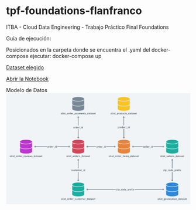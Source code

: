 # tpf-foundations-flanfranco
ITBA - Cloud Data Engineering - Trabajo Práctico Final Foundations

Guía de ejecución:

Posicionados en la carpeta donde se encuentra el .yaml del docker-compose ejecutar:
docker-compose up

[Dataset elegido](https://github.com/flanfranco/tpf-foundations-flanfranco/blob/main/documentation/dataset_info.md)

[Abrir la Notebook](http://127.0.0.1:8888/?token=itba_jupyter_notebook_token) 


Modelo de Datos
![Image of the Data Schema](https://github.com/flanfranco/tpf-foundations-flanfranco/blob/main/documentation/images/00_data_model.png)
